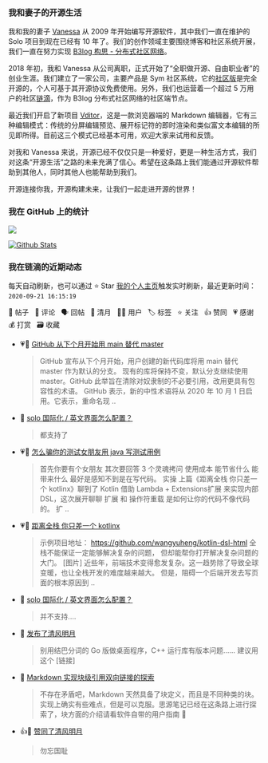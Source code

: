 ### 我和妻子的开源生活

我和我的妻子 [Vanessa](https://github.com/Vanessa219) 从 2009 年开始编写开源软件，其中我们一直在维护的 Solo 项目到现在已经有 10 年了。我们的创作领域主要围绕博客和社区系统开展，我们一直在努力实现 [B3log 构思 - 分布式社区网络](https://hacpai.com/article/1546941897596)。

2018 年初，我和 Vanessa 从公司离职，正式开始了“全职做开源、自由职业者”的创业生涯。我们建立了一家公司，主要产品是 Sym 社区系统，它的[社区版](https://github.com/88250/symphony)是完全开源的，个人可基于其开源协议免费使用。另外，我们也运营着一个超过 5 万用户的社区[链滴](https://hacpai.com)，作为 B3log 分布式社区网络的社区端节点。

最近我们开启了新项目 [Vditor](https://github.com/Vanessa219/vditor)，这是一款浏览器端的 Markdown 编辑器，它有三种编辑模式：传统的分屏编辑预览、展开标记符的即时渲染和类似富文本编辑的所见即所得。目前这三个模式已经基本可用，欢迎大家来试用和反馈。

对我和 Vanessa 来说，开源已经不仅仅只是一种爱好，更是一种生活方式，我们对这条“开源生活”之路的未来充满了信心。希望在这条路上我们能通过开源软件帮助到其他人，同时其他人也能帮助到我们。

开源连接你我，开源构建未来，让我们一起走进开源的世界！

### 我在 GitHub 上的统计

<a title="Hits" target="_blank" href="https://github.com/88250/88250"><img src="https://hits.b3log.org/88250/88250.svg"></a>

[![Github Stats](https://github-readme-stats.vercel.app/api?username=88250&show_icons=true)](https://github.com/88250)

<!--events start -->

### 我在链滴的近期动态

每天自动刷新，也可以通过 ⭐️ Star [我的个人主页](https://github.com/88250/88250)触发实时刷新，最近更新时间：`2020-09-21 16:15:19`

📝 帖子 &nbsp; 💬 评论 &nbsp; 🗣 回帖 &nbsp; 🌙 清月 &nbsp; 👨‍💻 用户 &nbsp; 🏷️ 标签 &nbsp; ⭐️ 关注 &nbsp; 👍 赞同 &nbsp; 💗 感谢 &nbsp; 💰 打赏 &nbsp; 🗃 收藏

* 💗📝 [GitHub 从下个月开始用 main 替代 master](https://ld246.com/article/1600653686820)

  > GitHub 宣布从下个月开始，用户创建的新代码库将用 main 替代 master 作为默认的分支。 现有的库将保持不变，默认分支继续使用 master。GitHub 此举旨在清除对奴隶制的不必要引用，改用更具有包容性的术语。 GitHub 表示，新的中性术语将从 2020 年 10 月 1 日启用。它表示，重命名现 ..
* 💬 [solo 国际化 / 英文界面怎么配置？](https://ld246.com/article/1600610529172/comment/1600655175819#comments)

  > 都支持了
* 💗📝 [怎么骗你的测试女朋友用 java 写测试用例](https://ld246.com/article/1600503758989)

  > 首先你要有个女朋友 其次要回答 3 个灵魂拷问 使用成本 能节省什么 能带来什么 最好是感知不到是在写代码。 实操 上篇《距离全栈 你只差一个 kotlinx》聊到了 Kotlin 借助 Lambda + Extensions扩展 来实现内部 DSL，这次展开聊聊 扩展 和 操作符重载 是如何让你的代码不像代码的。 扩 ..
* 💗📝 [距离全栈 你只差一个 kotlinx](https://ld246.com/article/1600502495289)

  > 示例项目地址： https://github.com/wangyuheng/kotlin-dsl-html 全栈不能保证一定能够解决复杂的问题， 但却能帮你打开解决复杂问题的大门。 [图片] 近些年，前端技术变得愈发复杂。这一趋势除了导致全球变暖，也让全栈开发的难度越来越大。 但是，阻碍一个后端开发去写页面的根本原因到 ..
* 💬 [solo 国际化 / 英文界面怎么配置？](https://ld246.com/article/1600610529172/comment/1600618863089#comments)

  > 并不支持....
* 🌙 [发布了清风明月](https://ld246.com/member/88250/breezemoons/1600524659151)

  > 别用结巴分词的 Go 版做桌面程序，C++ 运行库有版本问题…… 建议用这个 [链接]
* 💬 [Markdown 实现块级引用双向链接的探索](https://ld246.com/article/1597226949061/comment/1600443373730#comments)

  > 不存在矛盾吧，Markdown 天然具备了块定义，而且是不同种类的块。实现上确实有些难点，但是可以克服。思源笔记已经在这条路上进行探索了，块方面的介绍请看软件自带的用户指南 🙏
* 👍🌙 [赞同了清风明月](https://ld246.com/member/cloudlang/breezemoons/1600415281517)

  > 勿忘国耻


<!--events end -->
